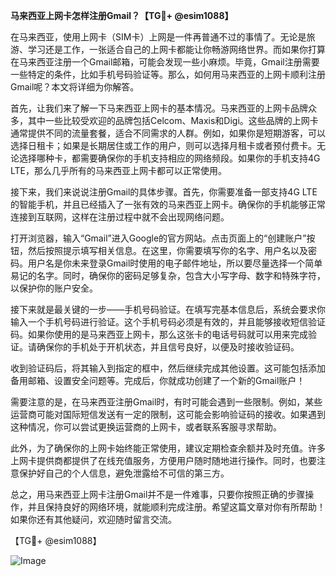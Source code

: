 **马来西亚上网卡怎样注册Gmail？【TG💪+ @esim1088】**

在马来西亚，使用上网卡（SIM卡）上网是一件再普通不过的事情了。无论是旅游、学习还是工作，一张适合自己的上网卡都能让你畅游网络世界。而如果你打算在马来西亚注册一个Gmail邮箱，可能会发现一些小麻烦。毕竟，Gmail注册需要一些特定的条件，比如手机号码验证等。那么，如何用马来西亚的上网卡顺利注册Gmail呢？本文将详细为你解答。

首先，让我们来了解一下马来西亚上网卡的基本情况。马来西亚的上网卡品牌众多，其中一些比较受欢迎的品牌包括Celcom、Maxis和Digi。这些品牌的上网卡通常提供不同的流量套餐，适合不同需求的人群。例如，如果你是短期游客，可以选择日租卡；如果是长期居住或工作的用户，则可以选择月租卡或者预付费卡。无论选择哪种卡，都需要确保你的手机支持相应的网络频段。如果你的手机支持4G LTE，那么几乎所有的马来西亚上网卡都可以正常使用。

接下来，我们来说说注册Gmail的具体步骤。首先，你需要准备一部支持4G LTE的智能手机，并且已经插入了一张有效的马来西亚上网卡。确保你的手机能够正常连接到互联网，这样在注册过程中就不会出现网络问题。

打开浏览器，输入“Gmail”进入Google的官方网站。点击页面上的“创建账户”按钮，然后按照提示填写相关信息。在这里，你需要填写你的名字、用户名以及密码。用户名是你未来登录Gmail时使用的电子邮件地址，所以要尽量选择一个简单易记的名字。同时，确保你的密码足够复杂，包含大小写字母、数字和特殊字符，以保护你的账户安全。

接下来就是最关键的一步——手机号码验证。在填写完基本信息后，系统会要求你输入一个手机号码进行验证。这个手机号码必须是有效的，并且能够接收短信验证码。如果你使用的是马来西亚上网卡，那么这张卡的电话号码就可以用来完成验证。请确保你的手机处于开机状态，并且信号良好，以便及时接收验证码。

收到验证码后，将其输入到指定的框中，然后继续完成其他设置。这可能包括添加备用邮箱、设置安全问题等。完成后，你就成功创建了一个新的Gmail账户！

需要注意的是，在马来西亚注册Gmail时，有时可能会遇到一些限制。例如，某些运营商可能对国际短信发送有一定的限制，这可能会影响验证码的接收。如果遇到这种情况，你可以尝试更换运营商的上网卡，或者联系客服寻求帮助。

此外，为了确保你的上网卡始终能正常使用，建议定期检查余额并及时充值。许多上网卡提供商都提供了在线充值服务，方便用户随时随地进行操作。同时，也要注意保护好自己的个人信息，避免泄露给不可信的第三方。

总之，用马来西亚上网卡注册Gmail并不是一件难事，只要你按照正确的步骤操作，并且保持良好的网络环境，就能顺利完成注册。希望这篇文章对你有所帮助！如果你还有其他疑问，欢迎随时留言交流。

【TG💪+ @esim1088】

![Image](https://i.postimg.cc/4NQfJmqS/Snipaste-2025-05-13-00-14-12.png)
